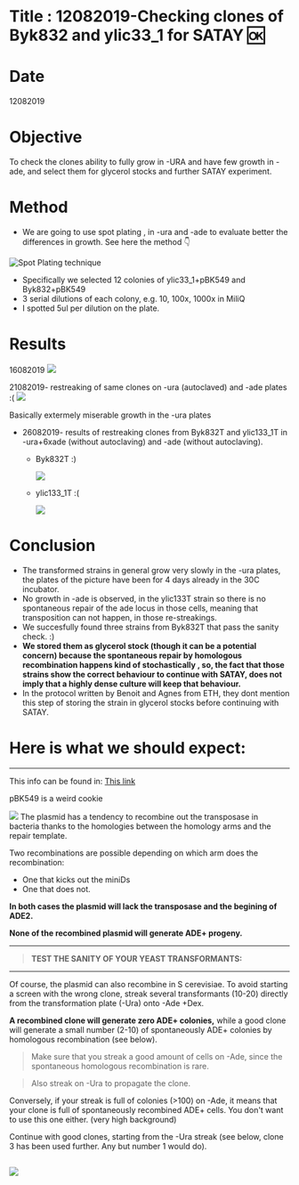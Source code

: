 
# Title : 12082019-Checking clones of Byk832 and ylic33_1 for SATAY :ok:

# Date
12082019

# Objective
To check the clones ability to fully grow in -URA and have few growth in -ade, and select them for glycerol stocks and further SATAY experiment.

# Method
 - We are going to use spot plating , in -ura and -ade to evaluate better the differences in growth. See here the method :point_down:

![Spot Plating technique](../images/Spot-plating-technique-to-quantify-bacterial-numbers-This-fi-gure-illustrates-the-spot.png)

- Specifically we selected 12 colonies of ylic33_1+pBK549 and Byk832+pBK549
- 3 serial dilutions of each colony, e.g. 10, 100x, 1000x in MiliQ
- I spotted 5ul per dilution on the plate.


# Results

16082019
![](../images/all-plates-ura-ade-check-16082019.png)

21082019- restreaking of same clones on -ura (autoclaved) and -ade plates :(
![](../images/21082019-byk832T-ura-ade-not-succesfull.png)

Basically extermely miserable growth in the -ura plates

- 26082019- results of restreaking clones from Byk832T and ylic133_1T in -ura+6xade (without autoclaving) and -ade (without autoclaving).
  - Byk832T :)

  	![](../images/Byk832T-ade-few-growth-01.png)

  - ylic133_1T :(

    ![](../images/ylic133-ade-no-growth-02.png)

# Conclusion

- The transformed strains in general grow very slowly in the -ura plates, the plates of the picture have been for 4 days already in the 30C incubator.
- No growth in -ade is observed, in the ylic133T strain so there is no spontaneous repair of the ade locus in those cells, meaning that transposition can not happen, in those re-streakings.
- We succesfully found three strains from Byk832T that pass the sanity check. :)
- **We stored them as glycerol stock (though it can be a potential concern) because the spontaneous repair by homologous recombination happens kind of stochastically , so, the fact that those strains show the correct behaviour to continue with SATAY, does not imply that a highly dense culture will keep that behaviour.**
- In the protocol written by Benoit and Agnes from ETH, they dont mention this step of storing the strain in glycerol stocks before continuing with SATAY.

# Here is what we should expect:


-------------------------------------
This info can be found in: [This link](https://sites.google.com/view/newsatayusers/complete-protocol/pbk549)

pBK549 is a weird cookie

![](../images/pBk549-drawing.png)
The plasmid has a tendency to recombine out the transposase in bacteria thanks to the homologies between the homology arms and the repair template.



Two recombinations are possible depending on which arm does the recombination:

- One that kicks out the miniDs
- One that does not.

**In both cases the plasmid will lack the transposase and the begining of ADE2.**

**None of the recombined plasmid will generate ADE+ progeny.**

------------------------------------------
> **TEST THE SANITY OF YOUR YEAST TRANSFORMANTS:**
-----------------------------------
Of course, the plasmid can also recombine in S cerevisiae. To avoid starting a screen with the wrong clone, streak several transformants (10-20) directly from the transformation plate (-Ura) onto -Ade +Dex.

**A recombined clone will generate zero ADE+ colonies,** while a good clone will generate a small number (2-10) of spontaneously ADE+ colonies by homologous recombination (see below).

> Make sure that you streak a good amount of cells on -Ade, since the spontaneous homologous recombination is rare.

> Also streak on -Ura to propagate the clone.

Conversely, if your streak is full of colonies (>100) on -Ade, it means that your clone is full of spontaneously recombined ADE+ cells. You don't want to use this one either. (very high background)

Continue with good clones, starting from the -Ura streak (see below, clone 3 has been used further. Any but number 1 would do).

![](../images/ura-ade-check-BENOIT.jpg)
-------------------------------------------------------------
